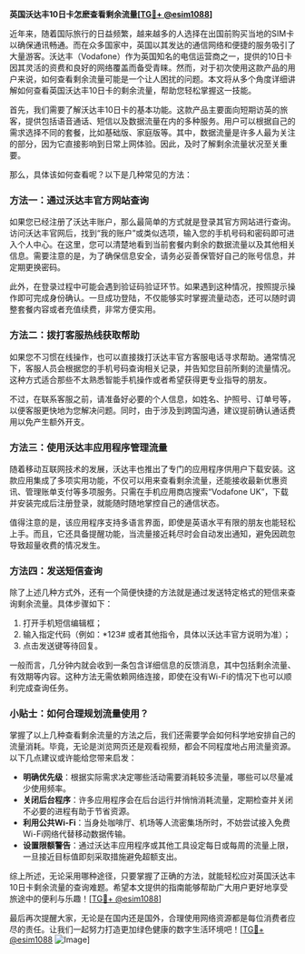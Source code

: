 **英国沃达丰10日卡怎麽查看剩余流量[[TG💪+ @esim1088](https://t.me/s/esim1088)]**

近年来，随着国际旅行的日益频繁，越来越多的人选择在出国前购买当地的SIM卡以确保通讯畅通。而在众多国家中，英国以其发达的通信网络和便捷的服务吸引了大量游客。沃达丰（Vodafone）作为英国知名的电信运营商之一，提供的10日卡因其灵活的资费和良好的网络覆盖而备受青睐。然而，对于初次使用这款产品的用户来说，如何查看剩余流量可能是一个让人困扰的问题。本文将从多个角度详细讲解如何查看英国沃达丰10日卡的剩余流量，帮助您轻松掌握这一技能。

首先，我们需要了解沃达丰10日卡的基本功能。这款产品主要面向短期访英的旅客，提供包括语音通话、短信以及数据流量在内的多种服务。用户可以根据自己的需求选择不同的套餐，比如基础版、家庭版等。其中，数据流量是许多人最为关注的部分，因为它直接影响到日常上网体验。因此，及时了解剩余流量状况至关重要。

那么，具体该如何查看呢？以下是几种常见的方法：

### 方法一：通过沃达丰官方网站查询

如果您已经注册了沃达丰账户，那么最简单的方式就是登录其官方网站进行查询。访问沃达丰官网后，找到“我的账户”或类似选项，输入您的手机号码和密码即可进入个人中心。在这里，您可以清楚地看到当前套餐内剩余的数据流量以及其他相关信息。需要注意的是，为了确保信息安全，请务必妥善保管好自己的账号信息，并定期更换密码。

此外，在登录过程中可能会遇到验证码验证环节。如果遇到这种情况，按照提示操作即可完成身份确认。一旦成功登陆，不仅能够实时掌握流量动态，还可以随时调整套餐内容或者充值续费，非常方便实用。

### 方法二：拨打客服热线获取帮助

如果您不习惯在线操作，也可以直接拨打沃达丰官方客服电话寻求帮助。通常情况下，客服人员会根据您的手机号码查询相关记录，并告知您目前所剩的流量情况。这种方式适合那些不太熟悉智能手机操作或者希望获得更专业指导的朋友。

不过，在联系客服之前，请准备好必要的个人信息，如姓名、护照号、订单号等，以便客服更快地为您解决问题。同时，由于涉及到跨国沟通，建议提前确认通话费用以免产生额外开支。

### 方法三：使用沃达丰应用程序管理流量

随着移动互联网技术的发展，沃达丰也推出了专门的应用程序供用户下载安装。这款应用集成了多项实用功能，不仅可以用来查看剩余流量，还能接收最新优惠资讯、管理账单支付等多项服务。只需在手机应用商店搜索“Vodafone UK”，下载并安装完成后注册登录，就能随时随地掌控自己的通信状态。

值得注意的是，该应用程序支持多语言界面，即使是英语水平有限的朋友也能轻松上手。而且，它还具备提醒功能，当流量接近耗尽时会自动发出通知，避免因疏忽导致超量收费的情况发生。

### 方法四：发送短信查询

除了上述几种方式外，还有一个简便快捷的方法就是通过发送特定格式的短信来查询剩余流量。具体步骤如下：

1. 打开手机短信编辑框；
2. 输入指定代码（例如：*123# 或者其他指令，具体以沃达丰官方说明为准）；
3. 点击发送键等待回复。

一般而言，几分钟内就会收到一条包含详细信息的反馈消息，其中包括剩余流量、有效期等内容。这种方法无需依赖网络连接，即使在没有Wi-Fi的情况下也可以顺利完成查询任务。

### 小贴士：如何合理规划流量使用？

掌握了以上几种查看剩余流量的方法之后，我们还需要学会如何科学地安排自己的流量消耗。毕竟，无论是浏览网页还是观看视频，都会不同程度地占用流量资源。以下几点建议或许能给您带来启发：

- **明确优先级**：根据实际需求决定哪些活动需要消耗较多流量，哪些可以尽量减少使用频率。
- **关闭后台程序**：许多应用程序会在后台运行并悄悄消耗流量，定期检查并关闭不必要的进程有助于节省资源。
- **利用公共Wi-Fi**：当身处咖啡厅、机场等人流密集场所时，不妨尝试接入免费Wi-Fi网络代替移动数据传输。
- **设置限额警告**：通过沃达丰应用程序或其他工具设定每日或每周的流量上限，一旦接近目标值即刻采取措施避免超额支出。

综上所述，无论采用哪种途径，只要掌握了正确的方法，就能轻松应对英国沃达丰10日卡剩余流量的查询难题。希望本文提供的指南能够帮助广大用户更好地享受旅途中的便利与乐趣！[[TG💪+ @esim1088](https://t.me/s/esim1088)]

最后再次提醒大家，无论是在国内还是国外，合理使用网络资源都是每位消费者应尽的责任。让我们一起努力打造更加绿色健康的数字生活环境吧！[[TG💪+ @esim1088](https://t.me/s/esim1088) ![Image](https://i.postimg.cc/4NQfJmqS/Snipaste-2025-05-13-00-14-12.png)]